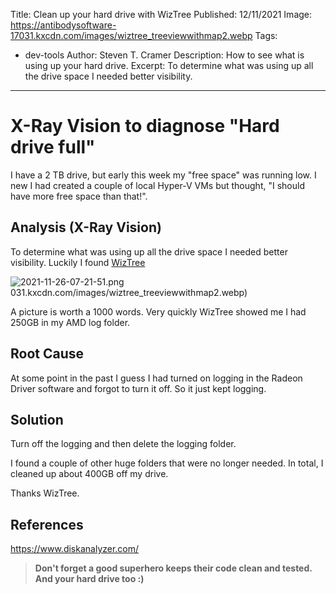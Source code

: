Title: Clean up your hard drive with WizTree
Published: 12/11/2021
Image: https://antibodysoftware-17031.kxcdn.com/images/wiztree_treeviewwithmap2.webp
Tags: 
  - dev-tools
Author: Steven T. Cramer
Description: How to see what is using up your hard drive.
Excerpt: To determine what was using up all the drive space I needed better visibility. 
---

# X-Ray Vision to diagnose "Hard drive full"

I have a 2 TB drive, but early this week my "free space" was running low. I new I had created a couple of local Hyper-V VMs but thought, "I should have more free space than that!".

## Analysis (X-Ray Vision)

To determine what was using up all the drive space I needed better visibility. Luckily I found [WizTree](https://www.diskanalyzer.com/)

 ![2021-11-26-07-21-51.png](https://antibodysoftware-17031.kxcdn.com/images/wiztree_treeviewwithmap2.webp)031.kxcdn.com/images/wiztree_treeviewwithmap2.webp)

A picture is worth a 1000 words. Very quickly WizTree showed me I had 250GB in my AMD log folder.

## Root Cause

At some point in the past I guess I had turned on logging in the Radeon Driver software and forgot to turn it off. So it just kept logging.

## Solution

Turn off the logging and then delete the logging folder.

I found a couple of other huge folders that were no longer needed.  In total, I cleaned up about 400GB off my drive.

Thanks WizTree.

## References
https://www.diskanalyzer.com/


>**Don't forget a good superhero keeps their code  clean and tested. And your hard drive too :)**

